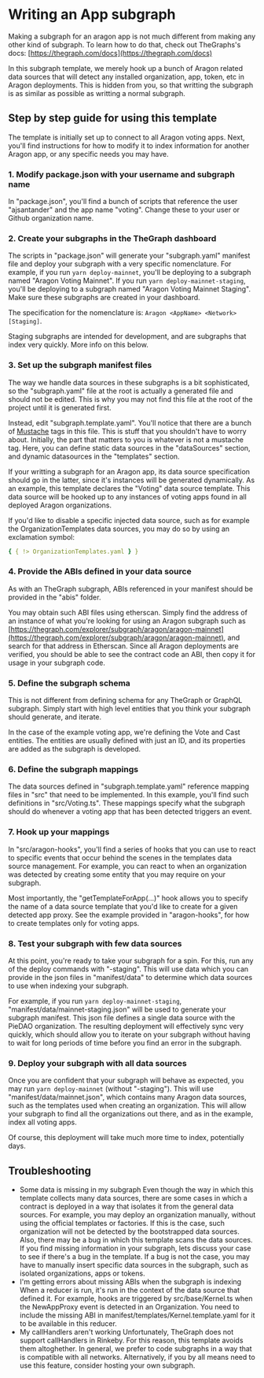 # Writing an App subgraph

Making a subgraph for an aragon app is not much different from making any other kind of subgraph. To learn how to do that, check out TheGraphs's docs: [https://thegraph.com/docs](https://thegraph.com/docs)

In this subgraph template, we merely hook up a bunch of Aragon related data sources that will detect any installed organization, app, token, etc in Aragon deployments. This is hidden from you, so that writting the subgraph is as similar as possible as writting a normal subgraph.

## Step by step guide for using this template

The template is initially set up to connect to all Aragon voting apps. Next, you'll find instructions for how to modify it to index information for another Aragon app, or any specific needs you may have.

### 1. Modify package.json with your username and subgraph name

In "package.json", you'll find a bunch of scripts that reference the user "ajsantander" and the app name "voting". Change these to your user or Github organization name.

### 2. Create your subgraphs in the TheGraph dashboard

The scripts in "package.json" will generate your "subgraph.yaml" manifest file and deploy your subgraph with a very specific nomenclature. For example, if you run `yarn deploy-mainnet`, you'll be deploying to a subgraph named "Aragon Voting Mainnet". If you run `yarn deploy-mainnet-staging`, you'll be deploying to a subgraph named "Aragon Voting Mainnet Staging". Make sure these subgraphs are created in your dashboard.

The specification for the nomenclature is: `Aragon <AppName> <Network> [Staging]`.

Staging subgraphs are intended for development, and are subgraphs that index very quickly. More info on this below.

### 3. Set up the subgraph manifest files

The way we handle data sources in these subgraphs is a bit sophisticated, so the "subgraph.yaml" file at the root is actually a generated file and should not be edited. This is why you may not find this file at the root of the project until it is generated first.

Instead, edit "subgraph.template.yaml". You'll notice that there are a bunch of [Mustache](https://mustache.github.io) tags in this file. This is stuff that you shouldn't have to worry about. Initially, the part that matters to you is whatever is not a mustache tag. Here, you can define static data sources in the "dataSources" section, and dynamic datasources in the "templates" section.

If your writting a subgraph for an Aragon app, its data source specification should go in the latter, since it's instances will be generated dynamically. As an example, this template declares the "Voting" data source template. This data source will be hooked up to any instances of voting apps found in all deployed Aragon organizations.

If you'd like to disable a specific injected data source, such as for example the OrganizationTemplates data sources, you may do so by using an exclamation symbol:

```yaml
{ { !> OrganizationTemplates.yaml } }
```

### 4. Provide the ABIs defined in your data source

As with an TheGraph subgraph, ABIs referenced in your manifest should be provided in the "abis" folder.

You may obtain such ABI files using etherscan. Simply find the address of an instance of what you're looking for using an Aragon subgraph such as [https://thegraph.com/explorer/subgraph/aragon/aragon-mainnet](https://thegraph.com/explorer/subgraph/aragon/aragon-mainnet), and search for that address in Etherscan. Since all Aragon deployments are verified, you should be able to see the contract code an ABI, then copy it for usage in your subgraph code.

### 5. Define the subgraph schema

This is not different from defining schema for any TheGraph or GraphQL subgraph. Simply start with high level entities that you think your subgraph should generate, and iterate.

In the case of the example voting app, we're defining the Vote and Cast entities. The entities are usually defined with just an ID, and its properties are added as the subgraph is developed.

### 6. Define the subgraph mappings

The data sources defined in "subgraph.template.yaml" reference mapping files in "src" that need to be implemented. In this example, you'll find such definitions in "src/Voting.ts". These mappings specify what the subgraph should do whenever a voting app that has been detected triggers an event.

### 7. Hook up your mappings

In "src/aragon-hooks", you'll find a series of hooks that you can use to react to specific events that occur behind the scenes in the templates data source management. For example, you can react to when an organization was detected by creating some entity that you may require on your subgraph.

Most importantly, the "getTemplateForApp\(...\)" hook allows you to specify the name of a data source template that you'd like to create for a given detected app proxy. See the example provided in "aragon-hooks", for how to create templates only for voting apps.

### 8. Test your subgraph with few data sources

At this point, you're ready to take your subgraph for a spin. For this, run any of the deploy commands with "-staging". This will use data which you can provide in the json files in "manifest/data" to determine which data sources to use when indexing your subgraph.

For example, if you run `yarn deploy-mainnet-staging`, "manifest/data/mainnet-staging.json" will be used to generate your subgraph manifest. This json file defines a single data source with the PieDAO organization. The resulting deployment will effectively sync very quickly, which should allow you to iterate on your subgraph without having to wait for long periods of time before you find an error in the subgraph.

### 9. Deploy your subgraph with all data sources

Once you are confident that your subgraph will behave as expected, you may run `yarn deploy-mainnet` \(without "-staging"\). This will use "manifest/data/mainnet.json", which contains many Aragon data sources, such as the templates used when creating an organization. This will allow your subgraph to find all the organizations out there, and as in the example, index all voting apps.

Of course, this deployment will take much more time to index, potentially days.

## Troubleshooting

* Some data is missing in my subgraph Even though the way in which this template collects many data sources, there are some cases in which a contract is deployed in a way that isolates it from the general data sources. For example, you may deploy an organization manually, without using the official templates or factories. If this is the case, such organization will not be detected by the bootstrapped data sources. Also, there may be a bug in which this template scans the data sources. If you find missing information in your subgraph, lets discuss your case to see if there's a bug in the template. If a bug is not the case, you may have to manually insert specific data sources in the subgraph, such as isolated organizations, apps or tokens.
* I'm getting errors about missing ABIs when the subgraph is indexing When a reducer is run, it's run in the context of the data source that defined it. For example, hooks are triggered by src/base/Kernel.ts when the NewAppProxy event is detected in an Organization. You need to include the missing ABI in manifest/templates/Kernel.template.yaml for it to be available in this reducer.
* My callHandlers aren't working Unfortunately, TheGraph does not support callHandlers in Rinkeby. For this reason, this template avoids them altoghether. In general, we prefer to code subgraphs in a way that is compatible with all networks. Alternatively, if you by all means need to use this feature, consider hosting your own subgraph.

